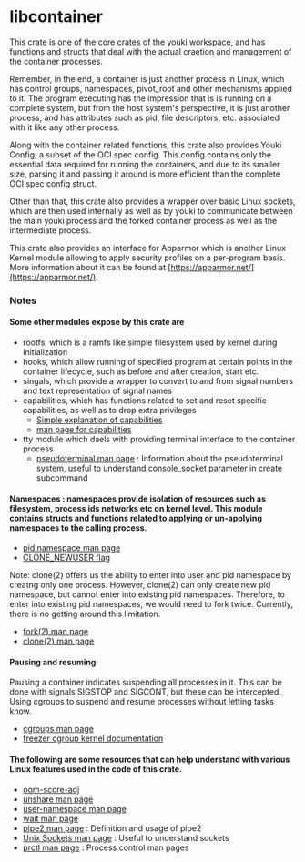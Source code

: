 # libcontainer

This crate is one of the core crates of the youki workspace, and has functions and structs that deal with the actual craetion and management of the container processes.

Remember, in the end, a container is just another process in Linux, which has control groups, namespaces, pivot_root and other mechanisms applied to it. The program executing has the impression that is is running on a complete system, but from the host system's perspective, it is just another process, and has attributes such as pid, file descriptors, etc. associated with it like any other process.

Along with the container related functions, this crate also provides Youki Config, a subset of the OCI spec config. This config contains only the essential data required for running the containers, and due to its smaller size, parsing it and passing it around is more efficient than the complete OCI spec config struct.

Other than that, this crate also provides a wrapper over basic Linux sockets, which are then used internally as well as by youki to communicate between the main youki process and the forked container process as well as the intermediate process.

This crate also provides an interface for Apparmor which is another Linux Kernel module allowing to apply security profiles on a per-program basis. More information about it can be found at [https://apparmor.net/](https://apparmor.net/).

### Notes

#### Some other modules expose by this crate are

- rootfs, which is a ramfs like simple filesystem used by kernel during initialization
- hooks, which allow running of specified program at certain points in the container lifecycle, such as before and after creation, start etc.
- singals, which provide a wrapper to convert to and from signal numbers and text representation of signal names
- capabilities, which has functions related to set and reset specific capabilities, as well as to drop extra privileges
  - [Simple explanation of capabilities](https://blog.container-solutions.com/linux-capabilities-in-practice)
  - [man page for capabilities](https://man7.org/linux/man-pages/man7/capabilities.7.html)
- tty module which daels with providing terminal interface to the container process
  - [pseudoterminal man page](https://man7.org/linux/man-pages/man7/pty.7.html) : Information about the pseudoterminal system, useful to understand console_socket parameter in create subcommand

#### Namespaces : namespaces provide isolation of resources such as filesystem, process ids networks etc on kernel level. This module contains structs and functions related to applying or un-applying namespaces to the calling process.

- [pid namespace man page](https://man7.org/linux/man-pages/man7/pid_namespaces.7.html)
- [CLONE_NEWUSER flag](https://man7.org/linux/man-pages/man2/clone.2.html)

Note: clone(2) offers us the ability to enter into user and pid namespace by creatng only one process. However, clone(2) can only create new pid namespace, but cannot enter into existing pid namespaces. Therefore, to enter into existing pid namespaces, we would need to fork twice. Currently, there is no getting around this limitation.

- [fork(2) man page](https://man7.org/linux/man-pages/man2/fork.2.html)
- [clone(2) man page](https://man7.org/linux/man-pages/man2/clone.2.html)

#### Pausing and resuming

Pausing a container indicates suspending all processes in it. This can be done with signals SIGSTOP and SIGCONT, but these can be intercepted. Using cgroups to suspend and resume processes without letting tasks know.

- [cgroups man page](https://man7.org/linux/man-pages/man7/cgroups.7.html)
- [freezer cgroup kernel documentation](https://www.kernel.org/doc/Documentation/cgroup-v1/freezer-subsystem.txt)

#### The following are some resources that can help understand with various Linux features used in the code of this crate.

- [oom-score-adj](https://dev.to/rrampage/surviving-the-linux-oom-killer-2ki9)
- [unshare man page](https://man7.org/linux/man-pages/man1/unshare.1.html)
- [user-namespace man page](https://man7.org/linux/man-pages/man7/user_namespaces.7.html)
- [wait man page](https://man7.org/linux/man-pages/man3/wait.3p.html)
- [pipe2 man page](https://man7.org/linux/man-pages/man2/pipe.2.html) : Definition and usage of pipe2
- [Unix Sockets man page](https://man7.org/linux/man-pages/man7/unix.7.html) : Useful to understand sockets
- [prctl man page](https://man7.org/linux/man-pages/man2/prctl.2.html) : Process control man pages
